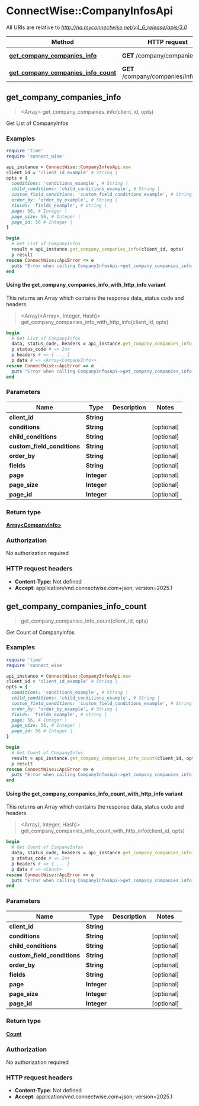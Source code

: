 # ConnectWise::CompanyInfosApi

All URIs are relative to *http://na.myconnectwise.net/v4_6_release/apis/3.0*

| Method | HTTP request | Description |
| ------ | ------------ | ----------- |
| [**get_company_companies_info**](CompanyInfosApi.md#get_company_companies_info) | **GET** /company/companies/info | Get List of CompanyInfos |
| [**get_company_companies_info_count**](CompanyInfosApi.md#get_company_companies_info_count) | **GET** /company/companies/info/count | Get Count of CompanyInfos |


## get_company_companies_info

> <Array<CompanyInfo>> get_company_companies_info(client_id, opts)

Get List of CompanyInfos

### Examples

```ruby
require 'time'
require 'connect_wise'

api_instance = ConnectWise::CompanyInfosApi.new
client_id = 'client_id_example' # String | 
opts = {
  conditions: 'conditions_example', # String | 
  child_conditions: 'child_conditions_example', # String | 
  custom_field_conditions: 'custom_field_conditions_example', # String | 
  order_by: 'order_by_example', # String | 
  fields: 'fields_example', # String | 
  page: 56, # Integer | 
  page_size: 56, # Integer | 
  page_id: 56 # Integer | 
}

begin
  # Get List of CompanyInfos
  result = api_instance.get_company_companies_info(client_id, opts)
  p result
rescue ConnectWise::ApiError => e
  puts "Error when calling CompanyInfosApi->get_company_companies_info: #{e}"
end
```

#### Using the get_company_companies_info_with_http_info variant

This returns an Array which contains the response data, status code and headers.

> <Array(<Array<CompanyInfo>>, Integer, Hash)> get_company_companies_info_with_http_info(client_id, opts)

```ruby
begin
  # Get List of CompanyInfos
  data, status_code, headers = api_instance.get_company_companies_info_with_http_info(client_id, opts)
  p status_code # => 2xx
  p headers # => { ... }
  p data # => <Array<CompanyInfo>>
rescue ConnectWise::ApiError => e
  puts "Error when calling CompanyInfosApi->get_company_companies_info_with_http_info: #{e}"
end
```

### Parameters

| Name | Type | Description | Notes |
| ---- | ---- | ----------- | ----- |
| **client_id** | **String** |  |  |
| **conditions** | **String** |  | [optional] |
| **child_conditions** | **String** |  | [optional] |
| **custom_field_conditions** | **String** |  | [optional] |
| **order_by** | **String** |  | [optional] |
| **fields** | **String** |  | [optional] |
| **page** | **Integer** |  | [optional] |
| **page_size** | **Integer** |  | [optional] |
| **page_id** | **Integer** |  | [optional] |

### Return type

[**Array&lt;CompanyInfo&gt;**](CompanyInfo.md)

### Authorization

No authorization required

### HTTP request headers

- **Content-Type**: Not defined
- **Accept**: application/vnd.connectwise.com+json; version=2025.1


## get_company_companies_info_count

> <Count> get_company_companies_info_count(client_id, opts)

Get Count of CompanyInfos

### Examples

```ruby
require 'time'
require 'connect_wise'

api_instance = ConnectWise::CompanyInfosApi.new
client_id = 'client_id_example' # String | 
opts = {
  conditions: 'conditions_example', # String | 
  child_conditions: 'child_conditions_example', # String | 
  custom_field_conditions: 'custom_field_conditions_example', # String | 
  order_by: 'order_by_example', # String | 
  fields: 'fields_example', # String | 
  page: 56, # Integer | 
  page_size: 56, # Integer | 
  page_id: 56 # Integer | 
}

begin
  # Get Count of CompanyInfos
  result = api_instance.get_company_companies_info_count(client_id, opts)
  p result
rescue ConnectWise::ApiError => e
  puts "Error when calling CompanyInfosApi->get_company_companies_info_count: #{e}"
end
```

#### Using the get_company_companies_info_count_with_http_info variant

This returns an Array which contains the response data, status code and headers.

> <Array(<Count>, Integer, Hash)> get_company_companies_info_count_with_http_info(client_id, opts)

```ruby
begin
  # Get Count of CompanyInfos
  data, status_code, headers = api_instance.get_company_companies_info_count_with_http_info(client_id, opts)
  p status_code # => 2xx
  p headers # => { ... }
  p data # => <Count>
rescue ConnectWise::ApiError => e
  puts "Error when calling CompanyInfosApi->get_company_companies_info_count_with_http_info: #{e}"
end
```

### Parameters

| Name | Type | Description | Notes |
| ---- | ---- | ----------- | ----- |
| **client_id** | **String** |  |  |
| **conditions** | **String** |  | [optional] |
| **child_conditions** | **String** |  | [optional] |
| **custom_field_conditions** | **String** |  | [optional] |
| **order_by** | **String** |  | [optional] |
| **fields** | **String** |  | [optional] |
| **page** | **Integer** |  | [optional] |
| **page_size** | **Integer** |  | [optional] |
| **page_id** | **Integer** |  | [optional] |

### Return type

[**Count**](Count.md)

### Authorization

No authorization required

### HTTP request headers

- **Content-Type**: Not defined
- **Accept**: application/vnd.connectwise.com+json; version=2025.1

